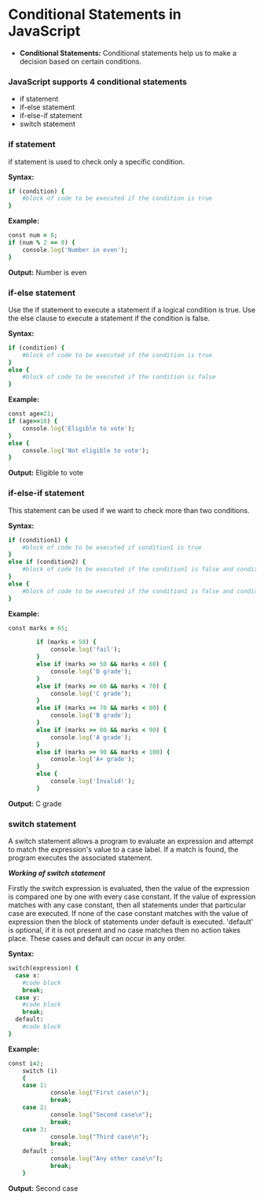 <h1>Conditional Statements in JavaScript</h1>

* **Conditional Statements:**  Conditional statements help us to make a decision based on certain conditions.
<h3>JavaScript supports 4 conditional statements</h3>

 
* if statement
* if-else statement
* if-else-if statement
* switch statement
<h3>if statement</h3>

<p>if statement is used to check only a specific condition.</p>

**Syntax:**

```ruby
if (condition) {
    #block of code to be executed if the condition is true
}
```
**Example:**

```ruby
const num = 8;
if (num % 2 == 0) {
    console.log('Number in even');
}
```
**Output:** Number is even
<h3>if-else statement</h3>

<p>Use the if statement to execute a statement if a logical condition is true. Use the else clause to execute a statement if the condition is false.</p>

**Syntax:**
```ruby
if (condition) {
    #block of code to be executed if the condition is true
} 
else {
    #block of code to be executed if the condition is false
}
```
**Example:**
```ruby
const age=21;
if (age>=18) {
    console.log('Eligible to vote');
}
else {
    console.log('Not eligible to vote');
}
```
**Output:** Eligible to vote

<h3>if-else-if statement</h3>

<p>This statement can be used if we want to check more than two conditions.</p>

**Syntax:**
```ruby
if (condition1) {
    #block of code to be executed if condition1 is true
} 
else if (condition2) {
    #block of code to be executed if the condition1 is false and condition2 is true
} 
else {
    #block of code to be executed if the condition1 is false and condition2 is false
}
```
**Example:**
```ruby
const marks = 65;

        if (marks < 50) {
            console.log('fail');
        } 
        else if (marks >= 50 && marks < 60) {
            console.log('D grade');
        } 
        else if (marks >= 60 && marks < 70) {
            console.log('C grade');
        } 
        else if (marks >= 70 && marks < 80) {
            console.log('B grade');
        } 
        else if (marks >= 80 && marks < 90) {
            console.log('A grade');
        } 
        else if (marks >= 90 && marks < 100) {
            console.log('A+ grade');
        } 
        else {
            console.log('Invalid!');
        }
```
**Output:** C grade

<h3>switch statement</h3>

<p>A switch statement allows a program to evaluate an expression and attempt to match the expression's value to a case label. If a match is found, the program executes the associated statement.</p>

**_Working of switch statement_**
<p>Firstly the switch expression is evaluated, then the value of the expression is compared one by one with every case constant. If the value of expression matches with any case constant, then all statements under that particular case are executed. If none of the case constant matches with the value of expression then the block of statements under default is executed. 'default' is optional, if it is not present and no case matches then no action takes place. These cases and default can occur in any order.</p>

**Syntax:**
```ruby
switch(expression) {
  case x:
    #code block
    break;
  case y:
    #code block
    break;
  default:
    #code block
}
```
**Example:**
```ruby
const i=2;
    switch (i)
    {
    case 1:
            console.log("First case\n");
            break;
    case 2:
            console.log("Second case\n");
            break;
    case 3:
            console.log("Third case\n");
            break;
    default :
            console.log("Any other case\n");
            break;                            
    }
```

**Output:** Second case
